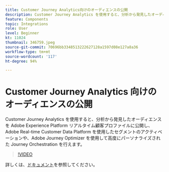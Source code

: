 ```yaml
---
title: Customer Journey Analytics向けのオーディエンスの公開
description: Customer Journey Analytics を使用すると、分析から発見したオーディエンスを Adobe Experience Platform リアルタイム顧客プロファイルに公開し、Adobe Real-time Customer Data Platform を使用したセグメントのアクティベーションや、Adobe Journey Optimizer を使用して高度にパーソナライズされた Journey Orchestration を行えます。（60～160 文字で指定しますが、297 文字です）
feature: Components
topic: Integrations
role: User
level: Beginner
kt: 11024
thumbnail: 346759.jpeg
source-git-commit: 70696bb3348513222627128a1597d08e127a8a36
workflow-type: tm+mt
source-wordcount: '117'
ht-degree: 94%

---
```



# Customer Journey Analytics 向けのオーディエンスの公開

Customer Journey Analytics を使用すると、分析から発見したオーディエンスを Adobe Experience Platform リアルタイム顧客プロファイルに公開し、Adobe Real-time Customer Data Platform を使用したセグメントのアクティベーションや、Adobe Journey Optimizer を使用して高度にパーソナライズされた Journey Orchestration を行えます。

>[!VIDEO](https://video.tv.adobe.com/v/346759/?quality=12&learn=on)

詳しくは、[ドキュメント](https://experienceleague.adobe.com/docs/analytics-platform/using/cja-components/audiences/audiences-overview.html?lang=ja)を参照してください。
